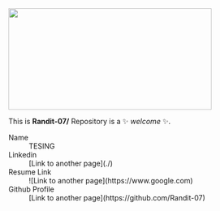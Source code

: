 <!--## Hi there 👋-->

<img src="https://github.com/user-attachments/assets/a7f54f34-8be4-4844-a3e5-3efafeed10f5" width="400" height="200">



This is **Randit-07/** Repository is a ✨ _welcome_ ✨.

<dl>
<dt>Name</dt>
<dd>TESING </dd>
<dt>Linkedin</dt>
<dd>[Link to another page](./)</dd>
<dt>Resume Link</dt>
<dd>![Link to another page](https://www.google.com)</dd>
<dt>Github Profile</dt>
<dd>[Link to another page](https://github.com/Randit-07)</dd>
</dl>


